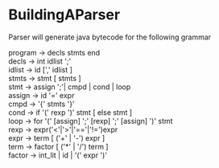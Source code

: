# BuildingAParser


Parser will generate java bytecode for the following grammar

program ->  decls stmts end   
decls   ->  int idlist ';'   
idlist  ->  id [',' idlist ]   
stmts   ->  stmt [ stmts ]   
stmt    ->  assign ';'| cmpd | cond | loop    
assign  ->  id '=' expr    
cmpd    ->  '{' stmts '}'   
cond    ->  if '(' rexp ')' stmt [ else stmt ]    
loop    ->  for '(' [assign] ';' [rexp] ';' [assign] ')' stmt   
rexp -> expr('<'|'>'|'=='|'!=')expr     
expr -> term [ ('+' | '-') expr ]    
term -> factor [ ('*' | '/') term ]    
factor -> int_lit | id | '(' expr ')'   
